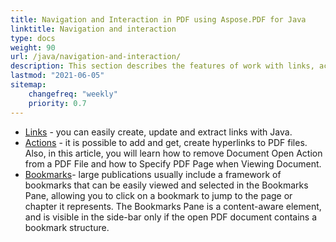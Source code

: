 ```yaml
---
title: Navigation and Interaction in PDF using Aspose.PDF for Java
linktitle: Navigation and interaction
type: docs
weight: 90
url: /java/navigation-and-interaction/
description: This section describes the features of work with links, actions and bookmarks.
lastmod: "2021-06-05"
sitemap:
    changefreq: "weekly"
    priority: 0.7
---
```


- [Links](/pdf/java/links/) - you can easily create, update and extract links with Java.
- [Actions](/pdf/java/actions/) - it is possible to add and get, create  hyperlinks to PDF files. Also, in this article, you will learn how to remove Document Open Action from a PDF File and how to Specify PDF Page when Viewing Document.
- [Bookmarks](/pdf/java/bookmarks/)- large publications usually include a framework of bookmarks that can be easily viewed and selected in the Bookmarks Pane, allowing you to click on a bookmark to jump to the page or chapter it represents. The Bookmarks Pane is a content-aware element, and is visible in the side-bar only if the open PDF document contains a bookmark structure.
